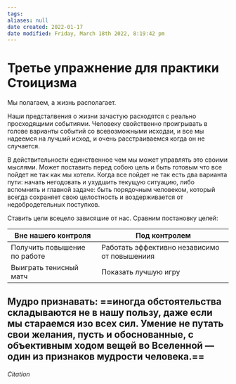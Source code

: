 ```yaml
---
tags: 
aliases: null
date created: 2022-01-17
date modified: Friday, March 18th 2022, 8:19:42 pm
---
```


# Третье упражнение для практики Стоицизма

Мы полагаем,  а жизнь располагает.

Наши предсталвения о жизни зачастую расходятся с реально просходящими событиями. Человеку свойственно проигрывать в голове варианты событий со всевозможными исходаи, и все мы надеемся на лучший исход, и очень расстраиваемся когда он не случается.

В действительности единственное чем мы может управлять это своими мыслями. Может поставить перед собою цель и быть готовым что все пойдет не так как мы хотели. Когда все пойдет не так есть два варианта пути: начать негодовать и ухудшить текущую ситуацию, либо вспомнить и главной задаче: быть порядочным человеком, который всегда сохраняет свою целостность и воздерживается от недобродетельных поступков.

Ставить цели всецело зависяшие от нас. Сравним постановку целей:

Вне нашего контроля | Под контролем
---|---
Получить повышение по работе | Работать эффективно независимо от повышениия
Выиграть тенисный матч | Показать лучшую игру

**Мудро признавать:** ==иногда обстоятельства складываются не в нашу пользу, даже если мы стараемся изо всех сил. Умение не путать свои желания, пусть и обоснованные, с объективным ходом вещей во Вселенной — один из признаков мудрости человека.==
---

###### Citation
